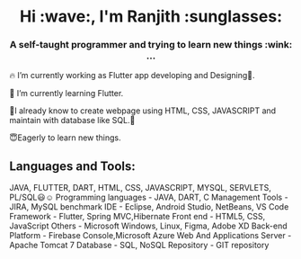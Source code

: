 
 <h1 align="center"><b>Hi :wave:, I'm Ranjith :sunglasses:</b></h1>
<h3 align="center">A self-taught programmer and trying to learn new things :wink: ...</h3>



:fire: I’m currently working as Flutter app developing and Designing:iphone:.

:seedling: I’m currently learning Flutter.

:deciduous_tree:I already know to create webpage using HTML, CSS, JAVASCRIPT and maintain with database like SQL.:blossom:

:innocent:Eagerly to learn new things.

## Languages and Tools:
JAVA, FLUTTER, DART, HTML, CSS, JAVASCRIPT, MYSQL, SERVLETS, PL/SQL:smiley::relaxed:
Programming languages - JAVA, DART, C
Management Tools - JIRA, MySQL benchmark
IDE - Eclipse, Android Studio,
NetBeans, VS Code
Framework - Flutter, Spring MVC,Hibernate
Front end - HTML5, CSS, JavaScript
Others - Microsoft Windows, Linux, Figma, Adobe XD
Back-end Platform - Firebase Console,Microsoft Azure
Web And Applications Server - Apache Tomcat 7
Database - SQL, NoSQL
Repository - GIT repository
